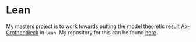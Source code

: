 Lean
====

My masters project is to work towards putting 
the model theoretic result 
[Ax-Grothendieck](https://en.wikipedia.org/wiki/Ax%E2%80%93Grothendieck_theorem)
in `lean`.
My repository for this can be found [here](https://github.com/Jlh18/ModelTheoryInLean8).

